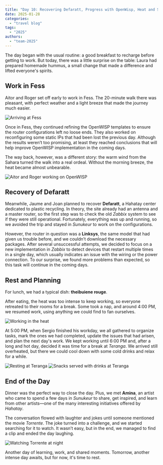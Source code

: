 ```yaml
---
title: "Day 10: Recovering Defaratt, Progress with OpenWisp, Heat and Sunsets"
date: 2025-01-28
categories:  
  - "travel blog"  
tags:  
  - "2025"  
authors:  
  - "team-2025"  
---
```


The day began with the usual routine: a good breakfast to recharge before getting to work. But today, there was a little surprise on the table: Laura had prepared homemade hummus, a small change that made a difference and lifted everyone's spirits.

## Work in Fess

Aitor and Roger set off early to work in Fess. The 20-minute walk there was pleasant, with perfect weather and a light breeze that made the journey much easier.

![Arriving at Fess](images/llegando_a_fess.jpg "Arriving at Fess")

Once in Fess, they continued refining the OpenWISP templates to ensure the router configurations left no loose ends. They also worked on reconfiguring some static IPs that had been lost the previous day. Although the results weren’t too promising, at least they reached conclusions that will help improve OpenWISP implementation in the coming days. 

The way back, however, was a different story: the warm wind from the Sahara turned the walk into a real ordeal. Without the morning breeze, the heat became almost unbearable.

![Aitor and Roger working on OpenWISP](images/aitor_roger_openwisp.jpg "Aitor and Roger working on OpenWISP")

## Recovery of Defaratt

Meanwhile, Jaume and Joan planned to recover **Defaratt**, a Hahatay center dedicated to plastic recycling. In theory, the site already had an antenna and a master router, so the first step was to check the old *Zabbix* system to see if they were still operational. Fortunately, everything was up and running, so we avoided the trip and stayed in *Sunukeur* to work on the configurations.

However, the router in question was a **Linksys**, the same model that had given us trouble before, and we couldn’t download the necessary packages. After several unsuccessful attempts, we decided to focus on a new implementation in *Zabbix* to detect devices that restart multiple times in a single day, which usually indicates an issue with the wiring or the power connection. To our surprise, we found more problems than expected, so this task will continue in the coming days.

## Rest and Planning

For lunch, we had a typical dish: **theibuiene rouge**.

After eating, the heat was too intense to keep working, so everyone retreated to their rooms for a break. Some took a nap, and around 4:00 PM, we resumed work, using anything we could find to fan ourselves.

![Working in the heat](images/trabajando_al_calor.jpg "Working in the heat")

At 5:00 PM, when Sergio finished his workday, we all gathered to organize tasks, mark the ones we had completed, update the issues that had arisen, and plan the next day's work. We kept working until 6:00 PM and, after a long and hot day, decided it was time for a break at *Teranga*. We arrived still overheated, but there we could cool down with some cold drinks and relax for a while.

![Resting at Teranga](images/descanso_en_el_teranga.jpg "Resting at Teranga")
![Snacks served with drinks at Teranga](images/pica_pica.jpg "Snacks served with drinks at Teranga")

## End of the Day

Dinner was the perfect way to close the day. Plus, we met **Amina**, an artist who came to spend a few days in *Sunukeur* to share, get inspired, and learn from other artists—one of the many interesting initiatives offered by *Hahatay*.

The conversation flowed with laughter and jokes until someone mentioned the movie *Torrente*. The joke turned into a challenge, and we started searching for it to watch. It wasn’t easy, but in the end, we managed to find a clip and ended the day laughing.

![Watching Torrente at night](images/torrente.jpg "Watching Torrente at night")

Another day of learning, work, and shared moments. Tomorrow, another intense day awaits, but for now, it's time to rest.
